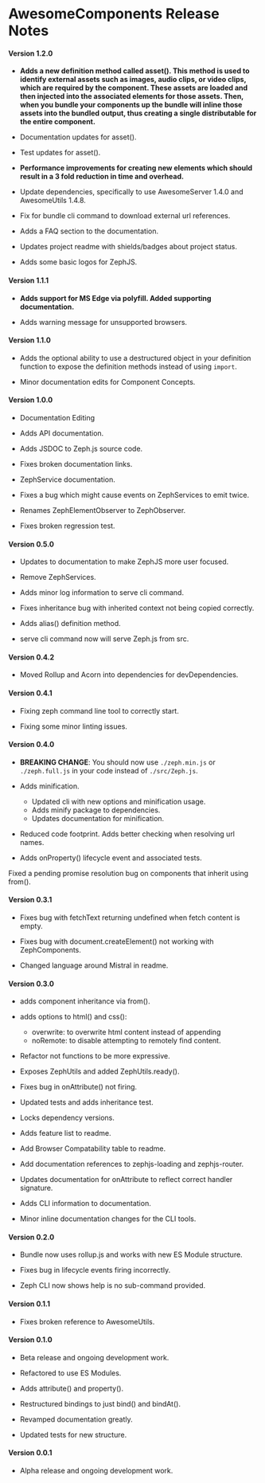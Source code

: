 # AwesomeComponents Release Notes

#### **Version 1.2.0**

 - **Adds a new definition method called asset(). This method is used to
 identify external assets such as images, audio clips, or video clips, which are
 required by the component. These assets are loaded and then injected into the
 associated elements for those assets. Then, when you bundle your components up
 the bundle will inline those assets into the bundled output, thus creating a
 single distributable for the entire component.**

 - Documentation updates for asset().

 - Test updates for asset().
 
 - **Performance improvements for creating new elements which should result
 in a 3 fold reduction in time and overhead.**

 - Update dependencies, specifically to use AwesomeServer 1.4.0 and AwesomeUtils 1.4.8.

 - Fix for bundle cli command to download external url references.

 - Adds a FAQ section to the documentation.

 - Updates project readme with shields/badges about project status.

 - Adds some basic logos for ZephJS.

#### **Version 1.1.1**

 - **Adds support for MS Edge via polyfill. Added supporting documentation.**

 - Adds warning message for unsupported browsers.

#### **Version 1.1.0**

 - Adds the optional ability to use a destructured object in your definition function to expose the definition methods instead of using `import`.

 - Minor documentation edits for Component Concepts.

#### **Version 1.0.0**

 - Documentation Editing

 - Adds API documentation.

 - Adds JSDOC to Zeph.js source code.

 - Fixes broken documentation links.

 - ZephService documentation.

 - Fixes a bug which might cause events on ZephServices to emit twice.

 - Renames ZephElementObserver to ZephObserver.

 - Fixes broken regression test.

#### **Version 0.5.0**

 - Updates to documentation to make ZephJS more user focused.

 - Remove ZephServices.

 - Adds minor log information to serve cli command.

 - Fixes inheritance bug with inherited context not being copied correctly.

 - Adds alias() definition method.

 - serve cli command now will serve Zeph.js from src.

#### **Version 0.4.2**

 - Moved Rollup and Acorn into dependencies for devDependencies.

#### **Version 0.4.1**

 - Fixing zeph command line tool to correctly start.

 - Fixing some minor linting issues.

#### **Version 0.4.0**

 - **BREAKING CHANGE**: You should now use `./zeph.min.js` or `./zeph.full.js` in your code instead of `./src/Zeph.js`.

 - Adds minification.
   - Updated cli with new options and minification usage.
   - Adds minify package to dependencies.
   - Updates documentation for minification.

 - Reduced code footprint. Adds better checking when resolving url names.

 - Adds onProperty() lifecycle event and associated tests.

Fixed a pending promise resolution bug on components that inherit using from().

#### **Version 0.3.1**

 - Fixes bug with fetchText returning undefined when fetch content is empty.

 - Fixes bug with document.createElement() not working with ZephComponents.

 - Changed language around Mistral in readme.

#### **Version 0.3.0**

 - adds component inheritance via from().

 - adds options to html() and css():
   - overwrite: to overwrite html content instead of appending
   - noRemote: to disable attempting to remotely find content.

 - Refactor not functions to be more expressive.

 - Exposes ZephUtils and added ZephUtils.ready().

 - Fixes bug in onAttribute() not firing.

 - Updated tests and adds inheritance test.

 - Locks dependency versions.

 - Adds feature list to readme.

 - Add Browser Compatability table to readme.

 - Add documentation references to zephjs-loading and zephjs-router.

 - Updates documentation for onAttribute to reflect correct handler signature.

 - Adds CLI information to documentation.

 - Minor inline documentation changes for the CLI tools.

#### **Version 0.2.0**

 - Bundle now uses rollup.js and works with new ES Module structure.

 - Fixes bug in lifecycle events firing incorrectly.

 - Zeph CLI now shows help is no sub-command provided.

#### **Version 0.1.1**

 - Fixes broken reference to AwesomeUtils.

#### **Version 0.1.0**

 - Beta release and ongoing development work.

 - Refactored to use ES Modules.

 - Adds attribute() and property().

 - Restructured bindings to just bind() and bindAt().

 - Revamped documentation greatly.

 - Updated tests for new structure.

#### **Version 0.0.1**

 - Alpha release and ongoing development work.
